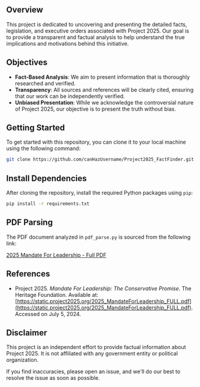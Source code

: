 ## Overview

This project is dedicated to uncovering and presenting the detailed facts, legislation, and executive orders associated with Project 2025. Our goal is to provide a transparent and factual analysis to help understand the true implications and motivations behind this initiative.

## Objectives

- **Fact-Based Analysis**: We aim to present information that is thoroughly researched and verified.
- **Transparency**: All sources and references will be clearly cited, ensuring that our work can be independently verified.
- **Unbiased Presentation**: While we acknowledge the controversial nature of Project 2025, our objective is to present the truth without bias.

## Getting Started

To get started with this repository, you can clone it to your local machine using the following command:

```sh
git clone https://github.com/canHazUsername/Project2025_FactFinder.git
```

## Install Dependencies

After cloning the repository, install the required Python packages using `pip`:

```sh
pip install -r requirements.txt
```

## PDF Parsing

The PDF document analyzed in `pdf_parse.py` is sourced from the following link:

[2025 Mandate For Leadership - Full PDF](https://static.project2025.org/2025_MandateForLeadership_FULL.pdf)

## References

- Project 2025. *Mandate For Leadership: The Conservative Promise*. The Heritage Foundation. Available at: [https://static.project2025.org/2025_MandateForLeadership_FULL.pdf](https://static.project2025.org/2025_MandateForLeadership_FULL.pdf). Accessed on July 5, 2024.

## Disclaimer

This project is an independent effort to provide factual information about Project 2025. It is not affiliated with any government entity or political organization.

If you find inaccuracies, please open an issue, and we'll do our best to resolve the issue as soon as possible.
